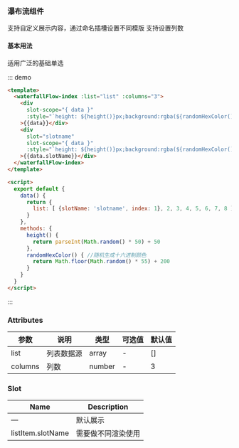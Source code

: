 ### 瀑布流组件

支持自定义展示内容，通过命名插槽设置不同模版
支持设置列数

#### 基本用法

适用广泛的基础单选

::: demo
```html
<template>
  <waterfallFlow-index :list="list" :columns="3">
    <div
      slot-scope="{ data }"
      :style="`height: ${height()}px;background:rgba(${randomHexColor()}, ${randomHexColor()}, ${randomHexColor()}, 1); color: #fff`"
    >{{data}}</div>
    <div
      slot="slotname"
      slot-scope="{ data }"
      :style="`height: ${height()}px;background:rgba(${randomHexColor()}, ${randomHexColor()}, ${randomHexColor()}, 1); color: #fff`"
    >{{data.slotName}}</div>
  </waterfallFlow-index>
</template>

<script>
  export default {
    data() {
      return {
        list: [ {slotName: 'slotname', index: 1}, 2, 3, 4, 5, 6, 7, 8 ]
      }
    },
    methods: {
      height() {
        return parseInt(Math.random() * 50) + 50
      },
      randomHexColor() { //随机生成十六进制颜色
        return Math.floor(Math.random() * 55) + 200
      }
    }
  }
</script>
```
:::

### Attributes

| 参数      | 说明          | 类型      | 可选值                           | 默认值  |
|---------- |-------------- |---------- |--------------------------------  |-------- |
| list  |  列表数据源  | array | - | [] |
| columns  | 列数   | number | - | 3 |

### Slot

| Name | Description |
|------|--------|
| — | 默认展示 |
| listItem.slotName | 需要做不同渲染使用 |